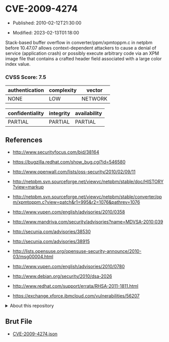 # CVE-2009-4274

- Published: 2010-02-12T21:30:00

- Modified: 2023-02-13T01:18:00

Stack-based buffer overflow in converter/ppm/xpmtoppm.c in netpbm before 10.47.07 allows context-dependent attackers to cause a denial of service (application crash) or possibly execute arbitrary code via an XPM image file that contains a crafted header field associated with a large color index value.

### CVSS Score: **7.5**

| authentication | complexity | vector |
| --- | --- | --- |
| NONE | LOW | NETWORK |

| confidentiality | integrity | availability |
| --- | --- | --- |
| PARTIAL | PARTIAL | PARTIAL |

## References

* http://www.securityfocus.com/bid/38164

* https://bugzilla.redhat.com/show_bug.cgi?id=546580

* http://www.openwall.com/lists/oss-security/2010/02/09/11

* http://netpbm.svn.sourceforge.net/viewvc/netpbm/stable/doc/HISTORY?view=markup

* http://netpbm.svn.sourceforge.net/viewvc/netpbm/stable/converter/ppm/xpmtoppm.c?view=patch&r1=995&r2=1076&pathrev=1076

* http://www.vupen.com/english/advisories/2010/0358

* http://www.mandriva.com/security/advisories?name=MDVSA-2010:039

* http://secunia.com/advisories/38530

* http://secunia.com/advisories/38915

* http://lists.opensuse.org/opensuse-security-announce/2010-03/msg00004.html

* http://www.vupen.com/english/advisories/2010/0780

* http://www.debian.org/security/2010/dsa-2026

* http://www.redhat.com/support/errata/RHSA-2011-1811.html

* https://exchange.xforce.ibmcloud.com/vulnerabilities/56207

<details>
<summary>About this repository</summary> 

  This repository is part of the project [Live Hack CVE](https://github.com/Live-Hack-CVE). Main website can be found [www.live-hack.org](https://www.live-hack.org) 
  
  Made by [Sn0wAlice](https://github.com/Sn0wAlice) for the people that care about security and need to have a feed of the latest CVEs. Hope you enjoy it, don't forget to star the repo and follow me on [Twitter](https://twitter.com/Sn0wAlice) and [Github](https://github.com/Sn0wAlice). And that is my [personnal website](https://www.alice-snow.me/)

  - [Home Page](https://github.com/Live-Hack-CVE)
  - [Framework](https://github.com/Live-Hack-CVE/cve-framework)
  - [CVE database](https://github.com/Live-Hack-CVE/full_database)
  - [Changelog](https://github.com/Live-Hack-CVE/Changelog)
</details>

## Brut File

* [CVE-2009-4274.json](https://raw.githubusercontent.com/Live-Hack-CVE/full_database/main/cves/2009/CVE-2009-4274.json)

